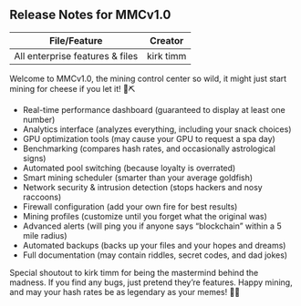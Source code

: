## Release Notes for MMCv1.0

| File/Feature                      | Creator     |
|-----------------------------------|-------------|
| All enterprise features & files   | kirk timm   |

Welcome to MMCv1.0, the mining control center so wild, it might just start mining for cheese if you let it! 🧀⛏️

- Real-time performance dashboard (guaranteed to display at least one number)
- Analytics interface (analyzes everything, including your snack choices)
- GPU optimization tools (may cause your GPU to request a spa day)
- Benchmarking (compares hash rates, and occasionally astrological signs)
- Automated pool switching (because loyalty is overrated)
- Smart mining scheduler (smarter than your average goldfish)
- Network security & intrusion detection (stops hackers and nosy raccoons)
- Firewall configuration (add your own fire for best results)
- Mining profiles (customize until you forget what the original was)
- Advanced alerts (will ping you if anyone says “blockchain” within a 5 mile radius)
- Automated backups (backs up your files and your hopes and dreams)
- Full documentation (may contain riddles, secret codes, and dad jokes)

Special shoutout to kirk timm for being the mastermind behind the madness. If you find any bugs, just pretend they’re features. Happy mining, and may your hash rates be as legendary as your memes! 🚀😂